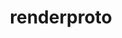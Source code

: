 ---
title: "renderproto"
layout: cache
category: package
meta: {"versions": ["0.11.1"], "compilers": ["gcc@8.3.1", "gcc@9.3.0", "gcc@7.5.0", "gcc@7.3.1", "gcc@7.3.0"]}
spec_files: 
 - "renderproto@0.11.1%gcc@9.3.0 arch=linux-ubuntu20.04-x86_64": spec-0.json
 - "renderproto@0.11.1%gcc@9.3.0 arch=linux-ubuntu20.04-ppc64le": spec-1.json
 - "renderproto@0.11.1%gcc@8.3.1 arch=linux-rhel8-ppc64le": spec-2.json
 - "renderproto@0.11.1%gcc@7.5.0 arch=linux-ubuntu18.04-x86_64": spec-3.json
 - "renderproto@0.11.1%gcc@7.3.0 arch=linux-ubuntu18.04-x86_64": spec-4.json
 - "renderproto@0.11.1%gcc@7.5.0 arch=linux-ubuntu18.04-ppc64le": spec-5.json
 - "renderproto@0.11.1%gcc@8.3.1 arch=linux-rhel8-x86_64": spec-6.json
 - "renderproto@0.11.1%gcc@9.3.0 arch=linux-rhel7-x86_64": spec-7.json
 - "renderproto@0.11.1%gcc@9.3.0 arch=linux-rhel7-ppc64le": spec-8.json
 - "renderproto@0.11.1%gcc@7.3.1 arch=linux-amzn2-x86_64": spec-9.json
 - "renderproto@0.11.1%gcc@7.3.0 arch=linux-centos8-x86_64": spec-10.json
 - "renderproto@0.11.1%gcc@7.3.0 arch=linux-centos7-x86_64": spec-11.json
 - "renderproto@0.11.1%gcc@7.3.0 arch=linux-rhel7-x86_64": spec-12.json
 - "renderproto@0.11.1%gcc@9.3.0 arch=cray-cnl7-haswell": spec-13.json
 - "renderproto@0.11.1%gcc@7.3.0 arch=linux-rhel8-x86_64": spec-14.json

---